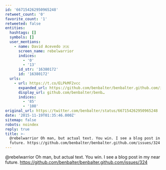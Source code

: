 ```yaml
---
id: '667154262950965248'
retweet_count: '0'
favorite_count: '1'
retweeted: false
entities:
  hashtags: []
  symbols: []
  user_mentions:
    - name: David Acevedo 🇵🇷
      screen_name: rebelwarrior
      indices:
        - '0'
        - '13'
      id_str: '16380172'
      id: '16380172'
  urls:
    - url: https://t.co/ELPkMF2vcc
      expanded_url: https://github.com/benbalter/benbalter.github.com/issues/324
      display_url: github.com/benbalter/benb…
      indices:
        - '85'
        - '108'
original_url: https://twitter.com/benbalter/status/667154262950965248
date: '2015-11-19T01:35:46.000Z'
sitemap: false
robots: noindex
reply: true
title: >-
  @rebelwarrior Oh man, but actual text. You win. I see a blog post in my near
  future. https://github.com/benbalter/benbalter.github.com/issues/324
---
```


@rebelwarrior Oh man, but actual text. You win. I see a blog post in my near future. https://github.com/benbalter/benbalter.github.com/issues/324